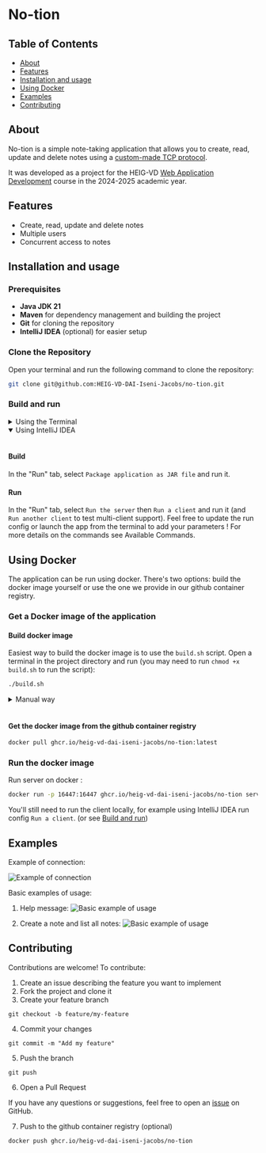 # No-tion

## Table of Contents

- [About](#about)
- [Features](#features)
- [Installation and usage](#installation-and-usage)
- [Using Docker](#using-docker)
- [Examples](#examples)
- [Contributing](#contributing)

## About

No-tion is a simple note-taking application that allows you to create, read, update and delete notes using a [custom-made TCP protocol](https://heig-vd-dai-iseni-jacobs.github.io/no-tion/application_protocol.html).

It was developed as a project for the HEIG-VD [Web Application Development](https://github.com/heig-vd-dai-course) course in the 2024-2025 academic year.

## Features

- Create, read, update and delete notes
- Multiple users
- Concurrent access to notes

## Installation and usage

### Prerequisites

- **Java JDK 21**
- **Maven** for dependency management and building the project
- **Git** for cloning the repository
- **IntelliJ IDEA** (optional) for easier setup

### Clone the Repository

Open your terminal and run the following command to clone the repository:

```bash
git clone git@github.com:HEIG-VD-DAI-Iseni-Jacobs/no-tion.git
```

### Build and run

<details>
<summary>Using the Terminal</summary>
<br>

#### Build the Project

Navigate to the cloned project directory and use Maven to build the application:

```bash
cd no-tion
mvn spotless:apply dependency:go-offline clean compile package
```

#### Usage

Once the project is built, you can run the application using the following command:

```bash
java -jar target/no-tion-1.0-SNAPSHOT.jar <command>
```

The application provides a command-line interface where you can choose the desired options.

#### Optional parameter

1. **-p <port>** specifies the port number to use for the server. If not provided, the default port 16447 will be used.
2. **-h <host>** specifies the host address to use for the client. If not provided, the default host "localhost" will be used.

#### Available Commands

1. **server**
2. **client**

Select the desired option by entering the corresponding name.
</details>

<details open>
<summary>Using IntelliJ IDEA</summary>
<br>

#### Build

In the "Run" tab, select `Package application as JAR file` and run it.

#### Run

In the "Run" tab, select `Run the server` then `Run a client` and run it (and `Run another client` to test multi-client support).
Feel free to update the run config or launch the app from the terminal to add your parameters !
For more details on the commands see Available Commands.

</details>

## Using Docker

The application can be run using docker. There's two options: build the docker image yourself or use the one we provide in our github container registry.

### Get a Docker image of the application

#### Build docker image

Easiest way to build the docker image is to use the `build.sh` script. Open a terminal in the project directory and run (you may need to run `chmod +x build.sh` to run the script):

```bash
./build.sh
```

<details>
<summary>Manual way</summary>
<br>

```bash
docker build --no-cache=true --build-arg BUILD_DATE=$(date -u +'%Y-%m-%dT%H:%M:%SZ') -t no-tion .
```
- `BUILD_DATE` is optional, if not set il will just be empty. Note that `--no-cache=true` is required if you set `BUILD_DATE`
- replace `no-tion` with `ghcr.io/heig-vd-dai-iseni-jacobs/no-tion:latest` if you want to push to the github container registry

</details>
<br>

#### Get the docker image from the github container registry

```bash
docker pull ghcr.io/heig-vd-dai-iseni-jacobs/no-tion:latest
```

### Run the docker image

Run server on docker :
```bash
docker run -p 16447:16447 ghcr.io/heig-vd-dai-iseni-jacobs/no-tion server
```

You'll still need to run the client locally, for example using IntelliJ IDEA run config `Run a client`. (or see [Build and run](#build-and-run))

## Examples

Example of connection:

![Example of connection](./docs/images/connection.png)

Basic examples of usage:

1. Help message:
![Basic example of usage](./docs/images/simple_example.png)

2. Create a note and list all notes:
![Basic example of usage](./docs/images/simple_example_2.png)


## Contributing

Contributions are welcome! To contribute:

1. Create an issue describing the feature you want to implement
2. Fork the project and clone it
3. Create your feature branch

````shell
git checkout -b feature/my-feature
````

4. Commit your changes

````shell
git commit -m "Add my feature"
````

5. Push the branch

```shell
git push
```

6. Open a Pull Request

If you have any questions or suggestions, feel free to open
an [issue](https://github.com/HEIG-VD-DAI-Iseni-Jacobs/pictures-cli-editor/issues) on GitHub.

7. Push to the github container registry (optional)

```bash
docker push ghcr.io/heig-vd-dai-iseni-jacobs/no-tion
```
